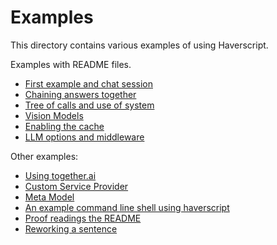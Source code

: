 # Examples

This directory contains various examples of using Haverscript.

Examples with README files.

* [First example and chat session](first_example/README.md) 
* [Chaining answers together](chaining_answers/README.md)
* [Tree of calls and use of system](tree_of_calls/README.md)
* [Vision Models](images/README.md)
* [Enabling the cache](cache/README.md)
* [LLM options and middleware](options/README.md)

Other examples:

* [Using together.ai](together/main.py)
* [Custom Service Provider](custom_service/main.py)
* [Meta Model](meta_model/main.py)
* [An example command line shell using haverscript](havershell/main.py)
* [Proof readings the README](others/proof_reading.py)
* [Reworking a sentence](others/sentence_iterations.py)
